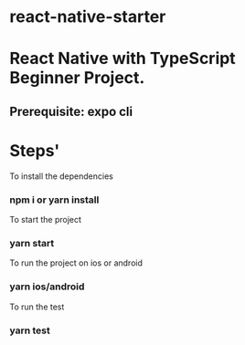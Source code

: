 # react-native-starter

# React Native with TypeScript Beginner Project.

## Prerequisite: expo cli 

# Steps'
To install the dependencies
### npm i or yarn install

To start the project
### yarn start

To run the project on ios or android
### yarn ios/android

To run the test
### yarn test
